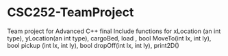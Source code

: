 # CSC252-TeamProject
Team project for Advanced C++ final
Include functions for xLocation (an int type),  yLocation(an int type), cargoBed,  load , bool MoveTo(int lx, int ly), bool pickup (int lx, int ly), bool dropOff(int lx, int ly), print2D() 
